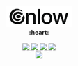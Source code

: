 <p align="center">
  <img width=30% src="https://raw.githubusercontent.com/gnlow/gnlow/master/identity/gnlow/banner_210831.png"/>
  <br/>
  <b>:heart:</b>
  <br/>
  <br/>
  <a href="https://vercel.com">
    <img height=30px src="https://img.shields.io/badge/Vercel-000000?style=for-the-badge&logo=vercel&logoColor=fff"/>
  </a>
  <a href="https://deno.land">
    <img height=30px src="https://img.shields.io/badge/Deno-000000?style=for-the-badge&logo=deno&logoColor=fff"/>
  </a>
  <a href="https://www.typescriptlang.org">
    <img height=30px src="https://img.shields.io/badge/TS-007ACC?style=for-the-badge&logo=typescript&logoColor=fff"/>
  </a>
  <a href="https://svelte.dev">
    <img height=30px src="https://img.shields.io/badge/Svelte-FF3E00?style=for-the-badge&logo=svelte&logoColor=fff"/>
  </a>
  <br/>
  <a href="https://solved.ac/profile/gnlowing">
    <img height=30px src="https://img.shields.io/badge/solved.ac-B5-9d4900?style=for-the-badge&logoColor=fff"/>
  </a>
</p>
